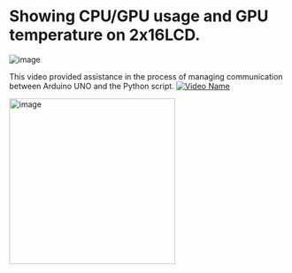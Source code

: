 # Showing CPU/GPU usage and GPU temperature on 2x16LCD.
![image](https://user-images.githubusercontent.com/112471004/225152766-0950a4d0-928e-4c85-a6bc-78db604c0307.png)

This video provided assistance in the process of managing communication between Arduino UNO and the Python script.
[![Video Name](http://img.youtube.com/vi/dbZZlq1_M4o/0.jpg)](http://www.youtube.com/watch?v=dbZZlq1_M4o "Video Name")


<img src="https://user-images.githubusercontent.com/112471004/225152695-935670c6-4873-4668-ac61-6383c044f9c6.png" alt="image" width="300px">
